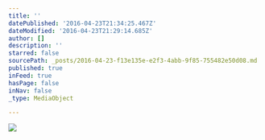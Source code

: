 ```yaml
---
title: ''
datePublished: '2016-04-23T21:34:25.467Z'
dateModified: '2016-04-23T21:29:14.685Z'
author: []
description: ''
starred: false
sourcePath: _posts/2016-04-23-f13e135e-e2f3-4abb-9f85-755482e50d08.md
published: true
inFeed: true
hasPage: false
inNav: false
_type: MediaObject

---
```

![](https://the-grid-user-content.s3-us-west-2.amazonaws.com/96efa39c-cdf9-46c1-bc40-afff79020fe4.jpg)